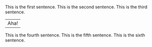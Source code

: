 This is the first sentence.
This is the second sentence.
This is the third sentence.

<table attribute="value">
  <tr>
    <td>Aha!</td>
  </tr>
</table>
</table>

This is the fourth sentence.
This is the fifth sentence.
This is the sixth sentence.
